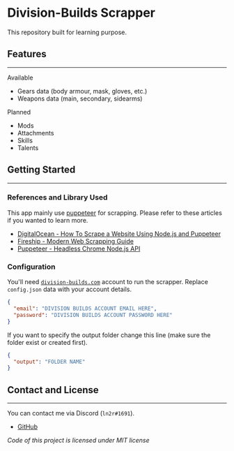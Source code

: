 # Division-Builds Scrapper
This repository built for learning purpose.

## Features
---
Available
* Gears data (body armour, mask, gloves, etc.)
* Weapons data (main, secondary, sidearms)

Planned
* Mods
* Attachments
* Skills
* Talents

## Getting Started
---
### References and Library Used
This app mainly use [puppeteer](https://github.com/puppeteer/puppeteer/) for scrapping. Please refer to these articles if you wanted to learn more.
* [DigitalOcean - How To Scrape a Website Using Node.js and Puppeteer](https://www.digitalocean.com/community/tutorials/how-to-scrape-a-website-using-node-js-and-puppeteer) 
* [Fireship - Modern Web Scrapping Guide](https://fireship.io/lessons/web-scraping-guide/)
* [Puppeteer - Headless Chrome Node.js API](https://github.com/puppeteer/puppeteer/)
### Configuration
You'll need [`division-builds.com`](division-builds.com/) account to run the scrapper. Replace `config.json` data with your account details.
```JSON
{
  "email": "DIVISION BUILDS ACCOUNT EMAIL HERE",
  "password": "DIVISION BUILDS ACCOUNT PASSWORD HERE"
}
```
If you want to specify the output folder change this line (make sure the folder exist or created first).
```JSON
{
  "output": "FOLDER NAME"
}
```

## Contact and License
---
You can contact me via Discord (`ln2r#1691`).
* [GitHub](https://github.com/ln2r/)


*Code of this project is licensed under MIT license*